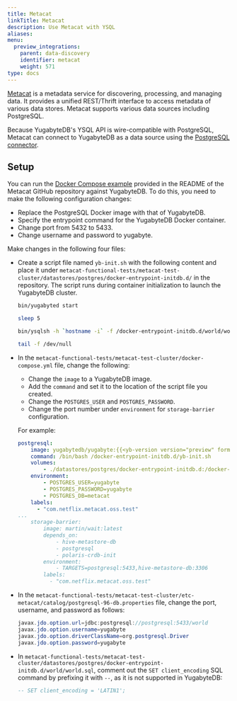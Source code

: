 ```yaml
---
title: Metacat
linkTitle: Metacat
description: Use Metacat with YSQL
aliases:
menu:
  preview_integrations:
    parent: data-discovery
    identifier: metacat
    weight: 571
type: docs
---
```


[Metacat](https://github.com/Netflix/metacat) is a metadata service for discovering, processing, and managing data. It provides a unified REST/Thrift interface to access metadata of various data stores. Metacat supports various data sources including PostgreSQL.

Because YugabyteDB's YSQL API is wire-compatible with PostgreSQL, Metacat can connect to YugabyteDB as a data source using the [PostgreSQL connector](https://github.com/Netflix/metacat/tree/master/metacat-connector-postgresql).

## Setup

You can run the [Docker Compose example](https://github.com/Netflix/metacat#docker-compose-example) provided in the README of the Metacat GitHub repository against YugabyteDB. To do this, you need to make the following configuration changes:

- Replace the PostgreSQL Docker image with that of YugabyteDB.
- Specify the entrypoint command for the YugabyteDB Docker container.
- Change port from 5432 to 5433.
- Change username and password to yugabyte.

Make changes in the following four files:

- Create a script file named `yb-init.sh` with the following content and place it under `metacat-functional-tests/metacat-test-cluster/datastores/postgres/docker-entrypoint-initdb.d/` in the repository. The script runs during container initialization to launch the YugabyteDB cluster.

    ```sh
    bin/yugabyted start

    sleep 5

    bin/ysqlsh -h `hostname -i` -f /docker-entrypoint-initdb.d/world/world.sql

    tail -f /dev/null
    ```

- In the `metacat-functional-tests/metacat-test-cluster/docker-compose.yml` file, change the following:

  - Change the `image` to a YugabyteDB image.
  - Add the `command` and set it to the location of the script file you created.
  - Change the `POSTGRES_USER` and `POSTGRES_PASSWORD`.
  - Change the port number under `environment` for `storage-barrier` configuration.

  For example:

    ```yaml
    postgresql:
        image: yugabytedb/yugabyte:{{<yb-version version="preview" format="build">}}
        command: /bin/bash /docker-entrypoint-initdb.d/yb-init.sh
        volumes:
            - ./datastores/postgres/docker-entrypoint-initdb.d:/docker-entrypoint-initdb.d:ro
        environment:
            - POSTGRES_USER=yugabyte
            - POSTGRES_PASSWORD=yugabyte
            - POSTGRES_DB=metacat
        labels:
          - "com.netflix.metacat.oss.test"
    ...
        storage-barrier:
            image: martin/wait:latest
            depends_on:
                - hive-metastore-db
                - postgresql
                - polaris-crdb-init
            environment:
                - TARGETS=postgresql:5433,hive-metastore-db:3306
            labels:
              - "com.netflix.metacat.oss.test"
    ```

- In the `metacat-functional-tests/metacat-test-cluster/etc-metacat/catalog/postgresql-96-db.properties` file, change the port, username, and password as follows:

    ```java
    javax.jdo.option.url=jdbc:postgresql://postgresql:5433/world
    javax.jdo.option.username=yugabyte
    javax.jdo.option.driverClassName=org.postgresql.Driver
    javax.jdo.option.password=yugabyte
    ```

- In `metacat-functional-tests/metacat-test-cluster/datastores/postgres/docker-entrypoint-initdb.d/world/world.sql`, comment out the `SET client_encoding` SQL command by prefixing it with `--`, as it is not supported in YugabyteDB:

    ```sql
    -- SET client_encoding = 'LATIN1';
    ```
